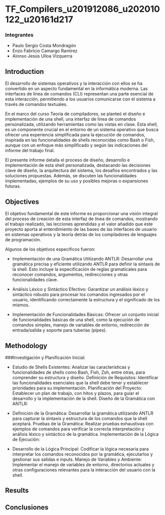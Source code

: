 # TF_Compilers_u201912086_u202010122_u20161d217

### Integrantes
- Paulo Sergio Costa Mondragón
- Enzo Fabricio Camargo Ramírez
- Alonso Jesús Ulloa Vizquerra

## Introduction

El desarrollo de sistemas operativos y la interacción con ellos se ha convertido en un aspecto fundamental en la informática moderna. Las interfaces de línea de comandos (CLI) representan una parte esencial de esta interacción, permitiendo a los usuarios comunicarse con el sistema a través de comandos textuales.

En el marco del curso Teoría de compiladores, se planteó el diseño e implementación de una shell, una interfaz de línea de comandos personalizada, utilizando herramientas como las vistas en clase. Esta shell, es un componente crucial en el entorno de un sistema operativo que busca ofrecer una experiencia simplificada para la ejecución de comandos, inspirada en las funcionalidades de shells reconocidas como Bash o Fish, aunque con un enfoque más simplificado y según las indicaciones del informe del trabajo final.

El presente informe detalla el proceso de diseño, desarrollo e implementación de esta shell personalizada, destacando las decisiones clave de diseño, la arquitectura del sistema, los desafíos encontrados y las soluciones propuestas. Además, se discuten las funcionalidades implementadas, ejemplos de su uso y posibles mejoras o expansiones futuras.

## Objectives

El objetivo fundamental de este informe es proporcionar una visión integral del proceso de creación de esta interfaz de línea de comandos, mostrando el trabajo realizado, las lecciones aprendidas y el valor añadido que este proyecto aporta al entendimiento de las bases de las interfaces de usuario en sistemas operativos y la teoría detrás de los compiladores de lenguajes de programación.

Algunos de los objetivos específicos fueron:

- Implementación de una Gramática Utilizando ANTLR: Desarrollar una gramática precisa y eficiente utilizando ANTLR para definir la sintaxis de la shell. Esto incluye la especificación de reglas gramaticales para reconocer comandos, argumentos, redirecciones y otras funcionalidades clave.

- Análisis Léxico y Sintáctico Efectivo: Garantizar un análisis léxico y sintáctico robusto para procesar los comandos ingresados por el usuario, identificando correctamente la estructura y el significado de los mismos.

- Implementación de Funcionalidades Básicas: Ofrecer un conjunto inicial de funcionalidades básicas de una shell, como la ejecución de comandos simples, manejo de variables de entorno, redirección de entrada/salida y soporte para tuberías (pipes).

## Methodology

###Investigación y Planificación Inicial:

- Estudio de Shells Existentes: Analizar las características y funcionalidades de shells como Bash, Fish, Zsh, entre otras, para comprender su estructura y diseño.
Definición de Requisitos: Identificar las funcionalidades esenciales que la shell debe tener y establecer prioridades para su implementación.
Planificación del Proyecto: Establecer un plan de trabajo, con hitos y plazos, para guiar el desarrollo y la implementación de la shell.
Diseño de la Gramática con ANTLR:

- Definición de la Gramática: Desarrollar la gramática utilizando ANTLR para capturar la sintaxis y estructura de los comandos que la shell aceptará.
Pruebas de la Gramática: Realizar pruebas exhaustivas con ejemplos de comandos para verificar la correcta interpretación y análisis léxico y sintáctico de la gramática.
Implementación de la Lógica de Ejecución:

- Desarrollo de la Lógica Principal: Codificar la lógica necesaria para interpretar los comandos reconocidos por la gramática, ejecutarlos y gestionar sus salidas e inputs.
Manejo de Variables y Ambiente: Implementar el manejo de variables de entorno, directorios actuales y otras configuraciones relevantes para la interacción del usuario con la shell.

## Results

## Conclusiones
